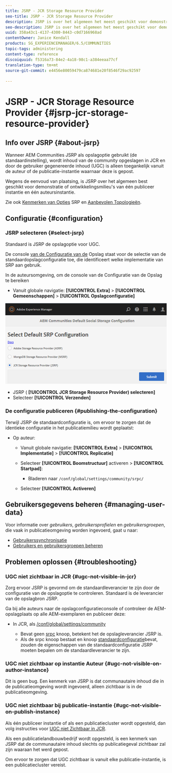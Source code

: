 ```yaml
---
title: JSRP - JCR Storage Resource Provider
seo-title: JSRP - JCR Storage Resource Provider
description: JSRP is over het algemeen het meest geschikt voor demonstratie- of ontwikkelomgevingen van één publicatie-instantie en één auteur-instantie
seo-description: JSRP is over het algemeen het meest geschikt voor demonstratie- of ontwikkelomgevingen van één publicatie-instantie en één auteur-instantie
uuid: 358a43c1-4137-4300-8443-c0d7166968ad
contentOwner: Janice Kendall
products: SG_EXPERIENCEMANAGER/6.5/COMMUNITIES
topic-tags: administering
content-type: reference
discoiquuid: f5316a73-84e2-4a18-98c1-a384eeaa77cf
translation-type: tm+mt
source-git-commit: e4456e80059479ca874681e20f8546f29ac92597

---
```



# JSRP - JCR Storage Resource Provider {#jsrp-jcr-storage-resource-provider}

## Info over JSRP {#about-jsrp}

Wanneer AEM Communities JSRP als opslagoptie gebruikt (de standaardinstelling), wordt inhoud van de community opgeslagen in JCR en door de gebruiker gegenereerde inhoud (UGC) is alleen toegankelijk vanuit de auteur of de publicatie-instantie waarnaar deze is gepost.

Wegens de eenvoud van plaatsing, is JSRP over het algemeen best geschikt voor demonstratie of ontwikkelingsmilieu&#39;s van één publiceer instantie en één auteursinstantie.

Zie ook [Kenmerken van Opties](working-with-srp.md#characteristics-of-srp-options) SRP en [Aanbevolen Topologieën](topologies.md).

## Configuratie {#configuration}

### JSRP selecteren {#select-jsrp}

Standaard is JSRP de opslagoptie voor UGC.

De console [van de Configuratie van de](srp-config.md) Opslag staat voor de selectie van de standaardopslagconfiguratie toe, die identificeert welke implementatie van SRP aan gebruik.

In de auteursomgeving, om de console van de Configuratie van de Opslag te bereiken

* Vanuit globale navigatie: **[!UICONTROL Extra]** > **[!UICONTROL Gemeenschappen]** > **[!UICONTROL Opslagconfiguratie]**

![chlimage_1-234](assets/chlimage_1-234.png)

* JSRP ( **[!UICONTROL JCR Storage Resource Provider) selecteren]**
* Selecteer **[!UICONTROL Verzenden]**

### De configuratie publiceren {#publishing-the-configuration}

Terwijl JSRP de standaardconfiguratie is, om ervoor te zorgen dat de identieke configuratie in het publicatiemilieu wordt geplaatst:

* Op auteur:

   * Vanuit globale navigatie: **[!UICONTROL Extra]** > **[!UICONTROL Implementatie]** > **[!UICONTROL Replicatie]**
   * Selecteer **[!UICONTROL Boomstructuur]** activeren > **[!UICONTROL Startpad]**:

      * Bladeren naar `/conf/global/settings/community/srpc/`
   * Selecteer **[!UICONTROL Activeren]**


## Gebruikersgegevens beheren {#managing-user-data}

Voor informatie over *gebruikers*, *gebruikersprofielen* en *gebruikersgroepen*, die vaak in publicatieomgeving worden ingevoerd, gaat u naar:

* [Gebruikerssynchronisatie](sync.md)
* [Gebruikers en gebruikersgroepen beheren](users.md)

## Problemen oplossen {#troubleshooting}

### UGC niet zichtbaar in JCR {#ugc-not-visible-in-jcr}

Zorg ervoor JSRP is gevormd om de standaardleverancier te zijn door de configuratie van de opslagoptie te controleren. Standaard is de leverancier van de opslagbron JSRP.

Ga bij alle auteurs naar de opslagconfiguratieconsole of controleer de AEM-opslagplaats op alle AEM-exemplaren en publiceer deze:

* In JCR, als [/conf/global/settings/community](http://localhost:4502/crx/de/index.jsp#/conf/global/settings/community)

   * Bevat geen [srpc](http://localhost:4502/crx/de/index.jsp#/conf/global/settings/community/srpc) knoop, betekent het de opslagleverancier JSRP is.
   * Als de srpc knoop bestaat en knoop [standaardconfiguratie](http://localhost:4502/crx/de/index.jsp#/conf/global/settings/community/srpc/defaultconfiguration)bevat, zouden de eigenschappen van de standaardconfiguratie JSRP moeten bepalen om de standaardleverancier te zijn.

### UGC niet zichtbaar op instantie Auteur {#ugc-not-visible-on-author-instance}

Dit is geen bug. Een kenmerk van JSRP is dat communautaire inhoud die in de publicatieomgeving wordt ingevoerd, alleen zichtbaar is in de publicatieomgeving.

### UGC niet zichtbaar bij publicatie-instantie {#ugc-not-visible-on-publish-instance}

Als één publiceer instantie of als een publicatiecluster wordt opgesteld, dan volg instructies voor [UGC niet Zichtbaar in JCR](#ugc-not-visible-in-jcr).

Als een publicatielandbouwbedrijf wordt opgesteld, is een kenmerk van JSRP dat de communautaire inhoud slechts op publicatiegeval zichtbaar zal zijn waaraan het werd gepost.

Om ervoor te zorgen dat UGC zichtbaar is vanuit elke publicatie-instantie, is een publicatiecluster vereist.
